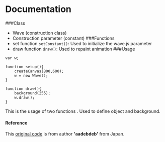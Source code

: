 # Documentation
###Class
* Wave (construction class)
* Construction parameter (constant)
###Functions
* set function
`setConstant()`: Used to initialize the wave.js parameter
* draw function
`draw()`: Used to repaint animation
###Usage
```
var w;

function setup(){
    createCanvas(800,600);
    w = new Wave();
}

function draw(){
    background(255);
    w.draw();
}
```
This is the usage of two functions . Used to define object and background.
#### Reference
This [original code](https://www.openprocessing.org/sketch/402961) is from author **'aadebdeb'** from Japan.
